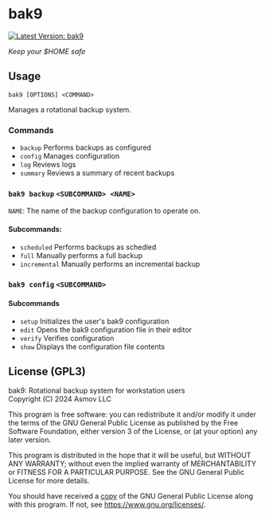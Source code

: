 bak9
================================================================================
[![Latest Version: bak9]][crates.io:bak9]

[Latest Version: bak9]: https://img.shields.io/crates/v/bak9.svg
[crates.io:bak9]: https://crates.io/crates/bak9

*Keep your $HOME safe*  

## Usage

`bak9 [OPTIONS] <COMMAND>`

Manages a rotational backup system.

### Commands
- `backup`   Performs backups as configured
- `config`   Manages configuration
- `log`      Reviews logs
- `summary`  Reviews a summary of recent backups

### `bak9 backup` `<SUBCOMMAND> <NAME>`

`NAME`: The name of the backup configuration to operate on.

#### Subcommands:
- `scheduled` Performs backups as schedled
- `full` Manually performs a full backup
- `incremental` Manually performs an incremental backup

### `bak9 config` `<SUBCOMMAND>`

#### Subcommands
- `setup` Initializes the user's bak9 configuration
- `edit` Opens the bak9 configuration file in their editor
- `verify` Verifies configuration
- `show` Displays the configuration file contents

License (GPL3)
--------------------------------------------------------------------------------
bak9: Rotational backup system for workstation users  
Copyright (C) 2024 Asmov LLC  

This program is free software: you can redistribute it and/or modify
it under the terms of the GNU General Public License as published by
the Free Software Foundation, either version 3 of the License, or
(at your option) any later version.

This program is distributed in the hope that it will be useful,
but WITHOUT ANY WARRANTY; without even the implied warranty of
MERCHANTABILITY or FITNESS FOR A PARTICULAR PURPOSE.  See the
GNU General Public License for more details.

You should have received a [copy](./LICENSE.txt) of the GNU General Public License
along with this program.  If not, see <https://www.gnu.org/licenses/>.

